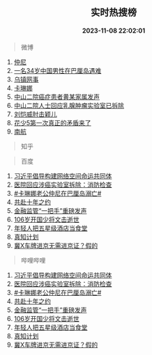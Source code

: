 <div align="center"><h2>实时热搜榜</h2><h4>2023-11-08 22:02:01</h4></div>

> 微博  

1. [仲尼](https://s.weibo.com/weibo?q=%E4%BB%B2%E5%B0%BC&t=31&band_rank=1&Refer=top)<br />
2. [一名34岁中国男性在巴厘岛遇难](https://s.weibo.com/weibo?q=%23%E4%B8%80%E5%90%8D34%E5%B2%81%E4%B8%AD%E5%9B%BD%E7%94%B7%E6%80%A7%E5%9C%A8%E5%B7%B4%E5%8E%98%E5%B2%9B%E9%81%87%E9%9A%BE%23&t=31&band_rank=2&Refer=top)<br />
3. [乌镇网事](https://s.weibo.com/weibo?q=%23%E4%B9%8C%E9%95%87%E7%BD%91%E4%BA%8B%23&t=31&band_rank=3&Refer=top)<br />
4. [卡琳娜](https://s.weibo.com/weibo?q=%E5%8D%A1%E7%90%B3%E5%A8%9C&t=31&band_rank=4&Refer=top)<br />
5. [中山二院癌症患者黄某家属发声](https://s.weibo.com/weibo?q=%23%E4%B8%AD%E5%B1%B1%E4%BA%8C%E9%99%A2%E7%99%8C%E7%97%87%E6%82%A3%E8%80%85%E9%BB%84%E6%9F%90%E5%AE%B6%E5%B1%9E%E5%8F%91%E5%A3%B0%23&t=31&band_rank=5&Refer=top)<br />
6. [中山二院人士回应乳腺肿瘤实验室已拆除](https://s.weibo.com/weibo?q=%23%E4%B8%AD%E5%B1%B1%E4%BA%8C%E9%99%A2%E4%BA%BA%E5%A3%AB%E5%9B%9E%E5%BA%94%E4%B9%B3%E8%85%BA%E8%82%BF%E7%98%A4%E5%AE%9E%E9%AA%8C%E5%AE%A4%E5%B7%B2%E6%8B%86%E9%99%A4%23&t=31&band_rank=6&Refer=top)<br />
7. [刘恺威肘击颖儿](https://s.weibo.com/weibo?q=%E5%88%98%E6%81%BA%E5%A8%81%E8%82%98%E5%87%BB%E9%A2%96%E5%84%BF&t=31&band_rank=7&Refer=top)<br />
8. [花少5第一次真正的矛盾来了](https://s.weibo.com/weibo?q=%E8%8A%B1%E5%B0%915%E7%AC%AC%E4%B8%80%E6%AC%A1%E7%9C%9F%E6%AD%A3%E7%9A%84%E7%9F%9B%E7%9B%BE%E6%9D%A5%E4%BA%86&t=31&band_rank=8&Refer=top)<br />
9. [南航](https://s.weibo.com/weibo?q=%E5%8D%97%E8%88%AA&t=31&band_rank=9&Refer=top)<br />

> 知乎  


> 百度  

1. [习近平倡导构建网络空间命运共同体](https://www.baidu.com/s?wd=%E4%B9%A0%E8%BF%91%E5%B9%B3%E5%80%A1%E5%AF%BC%E6%9E%84%E5%BB%BA%E7%BD%91%E7%BB%9C%E7%A9%BA%E9%97%B4%E5%91%BD%E8%BF%90%E5%85%B1%E5%90%8C%E4%BD%93&sa=fyb_news&rsv_dl=fyb_news)<br />
2. [医院回应涉癌实验室拆除：消防检查](https://www.baidu.com/s?wd=%E5%8C%BB%E9%99%A2%E5%9B%9E%E5%BA%94%E6%B6%89%E7%99%8C%E5%AE%9E%E9%AA%8C%E5%AE%A4%E6%8B%86%E9%99%A4%EF%BC%9A%E6%B6%88%E9%98%B2%E6%A3%80%E6%9F%A5&sa=fyb_news&rsv_dl=fyb_news)<br />
3. [#卡琳娜老公仲尼在巴厘岛溺亡#](https://www.baidu.com/s?wd=%23%E4%BB%B2%E5%B0%BC%E5%9C%A8%E5%B7%B4%E5%8E%98%E5%B2%9B%E6%BA%BA%E4%BA%A1%23&sa=fyb_news&rsv_dl=fyb_news)<br />
4. [共赴十年之约](https://www.baidu.com/s?wd=%E5%85%B1%E8%B5%B4%E5%8D%81%E5%B9%B4%E4%B9%8B%E7%BA%A6&sa=fyb_news&rsv_dl=fyb_news)<br />
5. [金融监管“一把手”重磅发声](https://www.baidu.com/s?wd=%E9%87%91%E8%9E%8D%E7%9B%91%E7%AE%A1%E2%80%9C%E4%B8%80%E6%8A%8A%E6%89%8B%E2%80%9D%E9%87%8D%E7%A3%85%E5%8F%91%E5%A3%B0&sa=fyb_news&rsv_dl=fyb_news)<br />
6. [106岁开国少将文击逝世](https://www.baidu.com/s?wd=106%E5%B2%81%E5%BC%80%E5%9B%BD%E5%B0%91%E5%B0%86%E6%96%87%E5%87%BB%E9%80%9D%E4%B8%96&sa=fyb_news&rsv_dl=fyb_news)<br />
7. [年轻人把五星级酒店当食堂](https://www.baidu.com/s?wd=%E5%B9%B4%E8%BD%BB%E4%BA%BA%E6%8A%8A%E4%BA%94%E6%98%9F%E7%BA%A7%E9%85%92%E5%BA%97%E5%BD%93%E9%A3%9F%E5%A0%82&sa=fyb_news&rsv_dl=fyb_news)<br />
8. [真知计划](https://www.baidu.com/s?wd=%E7%9C%9F%E7%9F%A5%E8%AE%A1%E5%88%92&sa=fyb_news&rsv_dl=fyb_news)<br />
9. [冀X车牌进京无需进京证？假的](https://www.baidu.com/s?wd=%E5%86%80X%E8%BD%A6%E7%89%8C%E8%BF%9B%E4%BA%AC%E6%97%A0%E9%9C%80%E8%BF%9B%E4%BA%AC%E8%AF%81%EF%BC%9F%E5%81%87%E7%9A%84&sa=fyb_news&rsv_dl=fyb_news)<br />

> 哔哩哔哩  

1. [习近平倡导构建网络空间命运共同体](https://www.baidu.com/s?wd=%E4%B9%A0%E8%BF%91%E5%B9%B3%E5%80%A1%E5%AF%BC%E6%9E%84%E5%BB%BA%E7%BD%91%E7%BB%9C%E7%A9%BA%E9%97%B4%E5%91%BD%E8%BF%90%E5%85%B1%E5%90%8C%E4%BD%93&sa=fyb_news&rsv_dl=fyb_news)<br />
2. [医院回应涉癌实验室拆除：消防检查](https://www.baidu.com/s?wd=%E5%8C%BB%E9%99%A2%E5%9B%9E%E5%BA%94%E6%B6%89%E7%99%8C%E5%AE%9E%E9%AA%8C%E5%AE%A4%E6%8B%86%E9%99%A4%EF%BC%9A%E6%B6%88%E9%98%B2%E6%A3%80%E6%9F%A5&sa=fyb_news&rsv_dl=fyb_news)<br />
3. [#卡琳娜老公仲尼在巴厘岛溺亡#](https://www.baidu.com/s?wd=%23%E4%BB%B2%E5%B0%BC%E5%9C%A8%E5%B7%B4%E5%8E%98%E5%B2%9B%E6%BA%BA%E4%BA%A1%23&sa=fyb_news&rsv_dl=fyb_news)<br />
4. [共赴十年之约](https://www.baidu.com/s?wd=%E5%85%B1%E8%B5%B4%E5%8D%81%E5%B9%B4%E4%B9%8B%E7%BA%A6&sa=fyb_news&rsv_dl=fyb_news)<br />
5. [金融监管“一把手”重磅发声](https://www.baidu.com/s?wd=%E9%87%91%E8%9E%8D%E7%9B%91%E7%AE%A1%E2%80%9C%E4%B8%80%E6%8A%8A%E6%89%8B%E2%80%9D%E9%87%8D%E7%A3%85%E5%8F%91%E5%A3%B0&sa=fyb_news&rsv_dl=fyb_news)<br />
6. [106岁开国少将文击逝世](https://www.baidu.com/s?wd=106%E5%B2%81%E5%BC%80%E5%9B%BD%E5%B0%91%E5%B0%86%E6%96%87%E5%87%BB%E9%80%9D%E4%B8%96&sa=fyb_news&rsv_dl=fyb_news)<br />
7. [年轻人把五星级酒店当食堂](https://www.baidu.com/s?wd=%E5%B9%B4%E8%BD%BB%E4%BA%BA%E6%8A%8A%E4%BA%94%E6%98%9F%E7%BA%A7%E9%85%92%E5%BA%97%E5%BD%93%E9%A3%9F%E5%A0%82&sa=fyb_news&rsv_dl=fyb_news)<br />
8. [真知计划](https://www.baidu.com/s?wd=%E7%9C%9F%E7%9F%A5%E8%AE%A1%E5%88%92&sa=fyb_news&rsv_dl=fyb_news)<br />
9. [冀X车牌进京无需进京证？假的](https://www.baidu.com/s?wd=%E5%86%80X%E8%BD%A6%E7%89%8C%E8%BF%9B%E4%BA%AC%E6%97%A0%E9%9C%80%E8%BF%9B%E4%BA%AC%E8%AF%81%EF%BC%9F%E5%81%87%E7%9A%84&sa=fyb_news&rsv_dl=fyb_news)<br />
